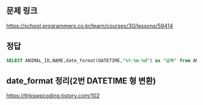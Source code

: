 ## 문제 링크
https://school.programmers.co.kr/learn/courses/30/lessons/59414

## 정답
```sql
SELECT ANIMAL_ID,NAME,date_format(DATETIME,"%Y-%m-%d") as "날짜" from ANIMAL_INS
```

## date_format 정리(2번 DATETIME 형 변환)
https://tlrkswpcoding.tistory.com/102